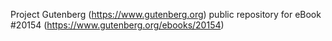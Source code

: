 Project Gutenberg (https://www.gutenberg.org) public repository for eBook #20154 (https://www.gutenberg.org/ebooks/20154)
